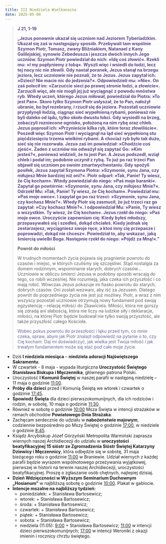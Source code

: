 ```yaml
---
title: III Niedziela Wielkanocna
date: 2025-05-04
---
```


> **<span style="color: #5D4587;">J 21, 1-19 </span>**
>
> **<span style="color: #5D4587;">„Jezus ponownie ukazał się uczniom nad Jeziorem Tyberiadzkim. Ukazał się zaś w następujący sposób. Przebywali tam wspólnie Szymon Piotr, Tomasz, zwany Bliźniakiem, Natanael z Kany Galilejskiej, synowie Zebedeusza i jeszcze dwóch innych Jego uczniów. Szymon Piotr powiedział do nich: »Idę coś złowić«. Rzekli mu: »I my popłyniemy z tobą«. Wyszli więc i wsiedli do łodzi, lecz tej nocy nic nie złowili. Gdy nastał poranek, Jezus stanął na brzegu jeziora, lecz uczniowie nie poznali, że to Jezus. Jezus zapytał ich: »Dzieci! Nie macie nic do jedzenia?«. Odpowiedzieli mu: »Nie«. On zaś polecił im: »Zarzućcie sieci po prawej stronie łodzi, a złowicie«. Zarzucili więc, ale nie mogli jej już wyciągnąć z powodu mnóstwa ryb. Wtedy uczeń, którego Jezus miłował, powiedział do Piotra: »To jest Pan«. Skoro tylko Szymon Piotr usłyszał, że to Pan, nałożył ubranie, bo był rozebrany, i rzucił się do jeziora. Pozostali uczniowie przypłynęli łodzią, ciągnąc sieć wypełnioną rybami, ponieważ nie byli daleko od lądu, tylko około dwustu łokci. Gdy wysiedli na brzeg, zobaczyli rozniecone ognisko, położoną na nim rybę oraz chleb. Jezus poprosił ich: »Przynieście kilka ryb, które teraz złowiliście«. Poszedł więc Szymon Piotr i wyciągnął na ląd sieć wypełnioną stu pięćdziesięciu trzema wielkimi rybami. A chociaż ryb było tak dużo, sieć się nie rozerwała. Jezus zaś im powiedział: »Chodźcie coś zjeść«. Żaden z uczniów nie odważył się zapytać Go: »Kim jesteś?«, ponieważ widzieli, że to jest Pan. A Jezus podszedł, wziął chleb i podał im; podobnie uczynił z rybą. To już po raz trzeci Pan objawił się uczniom po swoim zmartwychwstaniu. Gdy spożyli posiłek, Jezus zapytał Szymona Piotra: »Szymonie, synu Jana, czy miłujesz Mnie bardziej niż oni?«. Piotr odparł: »Tak, Panie! Ty wiesz, że Cię kocham«. Wtedy powiedział do niego: »Paś moje baranki«. Zapytał go powtórnie: »Szymonie, synu Jana, czy miłujesz Mnie?«. Odrzekł Mu: »Tak, Panie! Ty wiesz, że Cię kocham«. Powiedział mu: »Paś moje owce«. I zapytał go po raz trzeci: »Szymonie, synu Jana, czy kochasz Mnie?«. Wtedy Piotr się zasmucił, że już trzeci raz go zapytał: »Czy kochasz Mnie?«. I odpowiedział Mu: »Panie, Ty wiesz o wszystkim. Ty wiesz, że Cię kocham«. Jezus rzekł do niego: »Paś moje owce. Uroczyście zapewniam cię: Kiedy byłeś młodszy, przepasywałeś się i szedłeś, dokąd chciałeś. Kiedy jednak się zestarzejesz, wyciągniesz swoje ręce, a ktoś inny cię przepasze i poprowadzi, dokąd nie chcesz«. Powiedział to, aby wskazać, jaką śmiercią uwielbi Boga. Następnie rzekł do niego: »Pójdź za Mną!«.”</span>**
>
>
>
> **Powrót do miłości**
>
> W trudnych momentach życia pojawia się pragnienie powrotu do czasów i miejsc, w których czuliśmy się szczęśliwi. Stąd nostalgia za domem rodzinnym, wspominanie starych, dobrych czasów... Uczniowie w obliczu śmierci Jezusa w podobny sposób wracają do tego, co robili wcześniej. Nie rozumieją, jaka czeka ich przyszłość i co mają robić. Wówczas Jezus pokazuje im fiasko powrotu do starych, dobrych czasów. Oni zostali wezwani, aby iść za Jezusem. Dlatego powrót do poprzedniego życia nie jest już możliwy. Piotr, a wraz z nim wszyscy pozostali uczniowie otrzymują nowy fundament pod swoją egzystencję – relację miłości do Zbawiciela. Miłości, która nie gorszy się zdradą ani słabością, która nie liczy na ludzkie siły i deklaracje, miłości, na której Piotr będzie budował nie tylko swoją przyszłość, ale także przyszłość całego Kościoła.
>
> <span style="color: #666699;">Wobec pokus powrotu do przeszłości i lęku przed tym, co mnie czeka, spraw, abym jak Piotr znalazł odpowiedź na pytanie o to, czy Cię kocham. Daj mi doświadczyć, jak wielka jest Twoja miłość i jak trwałym fundamentem może się stać pod całe moje życie.
> &nbsp;

- Dziś **I niedziela miesiąca** – **niedziela adoracji Najświętszego Sakramentu**.
- W czwartek - 8 maja - wypada liturgiczna **Uroczystość Świętego Stanisława Biskupa i Męczennika**, głównego patrona Polski.
- Uroczystość **I Komunii Świętej** w naszej parafii w następną niedzielę – 11 maja o godzinie <u>11:00</u>.
- **Próby dla dzieci** przed I Komunią Świętą we wtorek i czwartek o godzinie <u>17:45</u>.
- **Spowiedź Święta** dla dzieci pierwszokomunijnych, dla ich rodziców i rodzin, w sobotę, 10 maja o godzinie <u>11:30</u>.
- Również w sobotę o godzinie <u>10:00</u> Msza Święta w intencji strażaków w ramach obchodów **Powiatowego Dnia Strażaka**.
- Zachęcam serdecznie do udziału w **nabożeństwie majowym**, codziennie bezpośrednio po Mszy Świętej o godzinie <u>17:00</u>, w niedziele o godzinie <u>8:45</u>.
- Ksiądz Arcybiskup Józef Górzyński Metropolita Warmiński zaprasza wiernych naszej Archidiecezji do udziału w **uroczystości beatyfikacyjnej 15 sióstr ze Zgromadzenia Sióstr Świętej Katarzyny Dziewicy i Męczennicy**, która odbędzie się w sobotę, 31 maja bieżącego roku o godzinie <u>11:00</u> w Braniewie. Udział wiernych z każdej parafii będzie wyrazem wspólnotowego przeżywania wyjątkowej, pierwszej w historii na terenie naszej Archidiecezji, uroczystości beatyfikacyjnej. Proszę o zgłaszanie osób chętnych, najlepiej dzisiaj.
- **Dzień Wdzięczności w Wyższym Seminarium Duchownym „Hosianum”** w najbliższą sobotę o godzinie <u>10:00</u>. Plakat w gablocie.
- **Intencje mszalne na najbliższy tydzień:**
  - poniedziałek: + Stanisława Bartosewicz;
  - wtorek: + Stanisława Bartosewicz;
  - środa: + Stanisława Bartosewicz;
  - czwartek: + Stanisława Bartosewicz;
  - piątek: + Stanisława Bartosewicz;
  - sobota: + Stanisława Bartosewicz;
  - niedziela (11.05): <u>9:00</u> + Stanisława Bartosewicz; <u>11:00</u> w intencji dzieci pierwszokomunijnych; <u>17:00</u> w intencji Weroniki z okazji imienin i rocznicy chrztu świętego.
